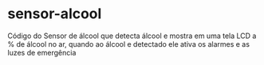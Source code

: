 # sensor-alcool
 Código do Sensor de álcool que detecta álcool e mostra em uma tela LCD a % de álcool no ar, quando ao álcool e detectado ele ativa os alarmes e as luzes de emergência

